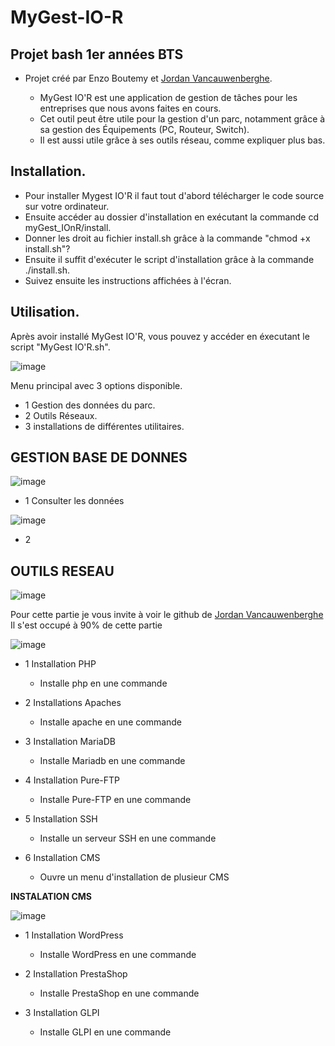 # MyGest-IO-R
## Projet bash 1er années BTS 
 - Projet créé par Enzo Boutemy et [Jordan Vancauwenberghe](https://github.com/JordanVancau/MyGest-IO-R).


   - MyGest IO'R est une application de gestion de tâches pour les entreprises que nous avons faites en cours. 
   - Cet outil peut être utile pour la gestion d'un parc, notamment grâce à sa gestion des Équipements (PC, Routeur, Switch). 
   - Il est aussi utile grâce à ses outils réseau, comme expliquer plus bas.


## **Installation.**

   - Pour installer Mygest IO'R il faut tout d'abord télécharger le code source sur votre ordinateur. 
   - Ensuite accéder au dossier d'installation en exécutant la commande cd myGest_IOnR/install. 
   - Donner les droit au fichier install.sh grâce à la commande "chmod +x install.sh"?
   - Ensuite il suffit d'exécuter le script d'installation grâce à la commande ./install.sh. 
   - Suivez ensuite les instructions affichées à l'écran.

## **Utilisation.**

Après avoir installé MyGest IO'R, vous pouvez y accéder en éxecutant le script "MyGest IO'R.sh".

![image](https://user-images.githubusercontent.com/130663645/231998265-59a5a1f9-9527-431f-a67d-0edf6d09f90f.png)

Menu principal avec 3 options disponible.

 - 1 Gestion des données du parc.
 - 2 Outils Réseaux.
 - 3 installations de différentes utilitaires.

## **GESTION BASE DE DONNES**
 
 ![image](https://media.discordapp.net/attachments/1020040315157106780/1093487332973363280/image.png) 
 
 - 1 Consulter les données
 
 ![image](https://user-images.githubusercontent.com/78074328/233165587-807a0178-fa5b-4c9d-b04c-07a646ae2d78.png)

- 2 


 
## **OUTILS RESEAU** 

![image](https://user-images.githubusercontent.com/130663645/231999386-8d9737e7-f9b0-4adb-90c7-1c8ad044cd79.png) 

Pour cette partie je vous invite à voir le github de [Jordan Vancauwenberghe](https://github.com/JordanVancau/MyGest-IO-R) Il s'est occupé à 90% de cette partie

![image](https://user-images.githubusercontent.com/130663645/231999808-13a86e57-8fd5-46f5-add7-f70c0672bcd1.png)

- 1 Installation PHP
    - Installe php en une commande
    
- 2 Installations Apaches
    - Installe apache en une commande

- 3 Installation MariaDB
    - Installe Mariadb en une commande

- 4 Installation Pure-FTP
    - Installe Pure-FTP en une commande
     
- 5 Installation SSH
    - Installe un serveur SSH en une commande
     
- 6 Installation CMS
    - Ouvre un menu d'installation de plusieur CMS
     
**INSTALATION CMS**
     
![image](https://user-images.githubusercontent.com/130663645/231766401-0f4aed5a-2f2f-4811-ad24-28a09fec480e.png)

- 1 Installation WordPress
    - Installe WordPress en une commande
     
- 2 Installation PrestaShop
    - Installe PrestaShop en une commande

- 3 Installation GLPI
    - Installe GLPI en une commande
